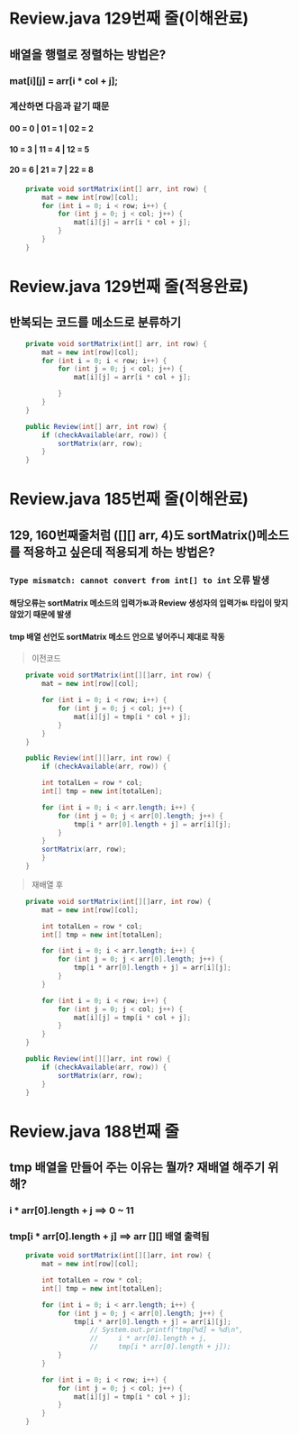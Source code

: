 # Review.java 129번째 줄(이해완료)

## 배열을 행렬로 정렬하는 방법은?

### mat[i][j] = arr[i * col + j];

### 계산하면 다음과 같기 때문

#### **00 = 0 | 01 = 1 | 02 = 2**

#### **10 = 3 | 11 = 4 | 12 = 5**

#### **20 = 6 | 21 = 7 | 22 = 8**

```java
    private void sortMatrix(int[] arr, int row) {
        mat = new int[row][col];
        for (int i = 0; i < row; i++) {
            for (int j = 0; j < col; j++) {
                mat[i][j] = arr[i * col + j];
            }
        }
    }
```

# Review.java 129번째 줄(적용완료)

## 반복되는 코드를 메소드로 분류하기

```java
    private void sortMatrix(int[] arr, int row) {
        mat = new int[row][col];
        for (int i = 0; i < row; i++) {
            for (int j = 0; j < col; j++) {
                mat[i][j] = arr[i * col + j];

            }
        }
    }

    public Review(int[] arr, int row) {
        if (checkAvailable(arr, row)) {
            sortMatrix(arr, row);
        }
    }
```

# Review.java 185번째 줄(이해완료)

## 129, 160번째줄처럼 ([][] arr, 4)도 sortMatrix()메소드를 적용하고 싶은데 적용되게 하는 방법은?

### `Type mismatch: cannot convert from int[] to int` 오류 발생

#### 해당오류는 sortMatrix 메소드의 입력가ㅄ과 Review 생성자의 입력가ㅄ 타입이 맞지 않았기 때문에 발생

#### tmp 배열 선언도 sortMatrix 메소드 안으로 넣어주니 제대로 작동

> 이전코드

```java
    private void sortMatrix(int[][]arr, int row) {
        mat = new int[row][col];

        for (int i = 0; i < row; i++) {
            for (int j = 0; j < col; j++) {
                mat[i][j] = tmp[i * col + j];
            }
        }
    }

    public Review(int[][]arr, int row) {
        if (checkAvailable(arr, row)) {

        int totalLen = row * col;
        int[] tmp = new int[totalLen];

        for (int i = 0; i < arr.length; i++) {
            for (int j = 0; j < arr[0].length; j++) {
                tmp[i * arr[0].length + j] = arr[i][j];
            }
        }
        sortMatrix(arr, row);
        }
    }
```

> 재배열 후

```java
    private void sortMatrix(int[][]arr, int row) {
        mat = new int[row][col];

        int totalLen = row * col;
        int[] tmp = new int[totalLen];

        for (int i = 0; i < arr.length; i++) {
            for (int j = 0; j < arr[0].length; j++) {
                tmp[i * arr[0].length + j] = arr[i][j];
            }
        }

        for (int i = 0; i < row; i++) {
            for (int j = 0; j < col; j++) {
                mat[i][j] = tmp[i * col + j];
            }
        }
    }

    public Review(int[][]arr, int row) {
        if (checkAvailable(arr, row)) {
            sortMatrix(arr, row);
        }
    }
```

# Review.java 188번째 줄

## tmp 배열을 만들어 주는 이유는 뭘까? 재배열 해주기 위해?

### i \* arr[0].length + j ==> 0 ~ 11

### tmp[i \* arr[0].length + j] ==> arr [][] 배열 출력됨

```java
    private void sortMatrix(int[][]arr, int row) {
        mat = new int[row][col];

        int totalLen = row * col;
        int[] tmp = new int[totalLen];

        for (int i = 0; i < arr.length; i++) {
            for (int j = 0; j < arr[0].length; j++) {
                tmp[i * arr[0].length + j] = arr[i][j];
                    // System.out.printf("tmp[%d] = %d\n",
                    //     i * arr[0].length + j,
                    //     tmp[i * arr[0].length + j]);
            }
        }

        for (int i = 0; i < row; i++) {
            for (int j = 0; j < col; j++) {
                mat[i][j] = tmp[i * col + j];
            }
        }
    }
```
